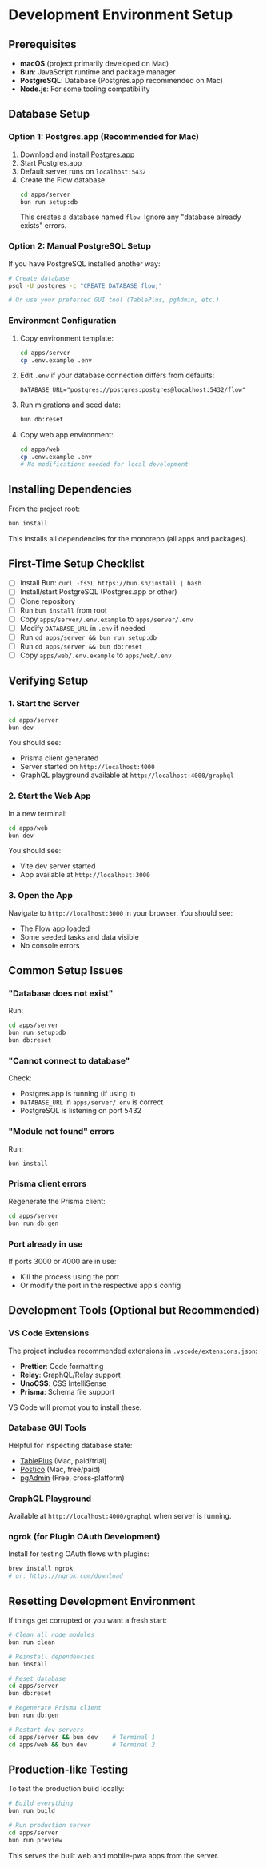# Development Environment Setup

## Prerequisites

- **macOS** (project primarily developed on Mac)
- **Bun**: JavaScript runtime and package manager
- **PostgreSQL**: Database (Postgres.app recommended on Mac)
- **Node.js**: For some tooling compatibility

## Database Setup

### Option 1: Postgres.app (Recommended for Mac)

1. Download and install [Postgres.app](https://postgresapp.com/)
2. Start Postgres.app
3. Default server runs on `localhost:5432`
4. Create the Flow database:
   ```bash
   cd apps/server
   bun run setup:db
   ```
   This creates a database named `flow`. Ignore any "database already exists" errors.

### Option 2: Manual PostgreSQL Setup

If you have PostgreSQL installed another way:

```bash
# Create database
psql -U postgres -c "CREATE DATABASE flow;"

# Or use your preferred GUI tool (TablePlus, pgAdmin, etc.)
```

### Environment Configuration

1. Copy environment template:
   ```bash
   cd apps/server
   cp .env.example .env
   ```

2. Edit `.env` if your database connection differs from defaults:
   ```
   DATABASE_URL="postgres://postgres:postgres@localhost:5432/flow"
   ```

3. Run migrations and seed data:
   ```bash
   bun db:reset
   ```

4. Copy web app environment:
   ```bash
   cd apps/web
   cp .env.example .env
   # No modifications needed for local development
   ```

## Installing Dependencies

From the project root:

```bash
bun install
```

This installs all dependencies for the monorepo (all apps and packages).

## First-Time Setup Checklist

- [ ] Install Bun: `curl -fsSL https://bun.sh/install | bash`
- [ ] Install/start PostgreSQL (Postgres.app or other)
- [ ] Clone repository
- [ ] Run `bun install` from root
- [ ] Copy `apps/server/.env.example` to `apps/server/.env`
- [ ] Modify `DATABASE_URL` in `.env` if needed
- [ ] Run `cd apps/server && bun run setup:db`
- [ ] Run `cd apps/server && bun db:reset`
- [ ] Copy `apps/web/.env.example` to `apps/web/.env`

## Verifying Setup

### 1. Start the Server

```bash
cd apps/server
bun dev
```

You should see:
- Prisma client generated
- Server started on `http://localhost:4000`
- GraphQL playground available at `http://localhost:4000/graphql`

### 2. Start the Web App

In a new terminal:

```bash
cd apps/web
bun dev
```

You should see:
- Vite dev server started
- App available at `http://localhost:3000`

### 3. Open the App

Navigate to `http://localhost:3000` in your browser. You should see:
- The Flow app loaded
- Some seeded tasks and data visible
- No console errors

## Common Setup Issues

### "Database does not exist"

Run:
```bash
cd apps/server
bun run setup:db
bun db:reset
```

### "Cannot connect to database"

Check:
- Postgres.app is running (if using it)
- `DATABASE_URL` in `apps/server/.env` is correct
- PostgreSQL is listening on port 5432

### "Module not found" errors

Run:
```bash
bun install
```

### Prisma client errors

Regenerate the Prisma client:
```bash
cd apps/server
bun run db:gen
```

### Port already in use

If ports 3000 or 4000 are in use:
- Kill the process using the port
- Or modify the port in the respective app's config

## Development Tools (Optional but Recommended)

### VS Code Extensions

The project includes recommended extensions in `.vscode/extensions.json`:
- **Prettier**: Code formatting
- **Relay**: GraphQL/Relay support
- **UnoCSS**: CSS IntelliSense
- **Prisma**: Schema file support

VS Code will prompt you to install these.

### Database GUI Tools

Helpful for inspecting database state:
- [TablePlus](https://tableplus.com/) (Mac, paid/trial)
- [Postico](https://eggerapps.at/postico/) (Mac, free/paid)
- [pgAdmin](https://www.pgadmin.org/) (Free, cross-platform)

### GraphQL Playground

Available at `http://localhost:4000/graphql` when server is running.

### ngrok (for Plugin OAuth Development)

Install for testing OAuth flows with plugins:
```bash
brew install ngrok
# or: https://ngrok.com/download
```

## Resetting Development Environment

If things get corrupted or you want a fresh start:

```bash
# Clean all node_modules
bun run clean

# Reinstall dependencies
bun install

# Reset database
cd apps/server
bun db:reset

# Regenerate Prisma client
bun run db:gen

# Restart dev servers
cd apps/server && bun dev    # Terminal 1
cd apps/web && bun dev       # Terminal 2
```

## Production-like Testing

To test the production build locally:

```bash
# Build everything
bun run build

# Run production server
cd apps/server
bun run preview
```

This serves the built web and mobile-pwa apps from the server.
